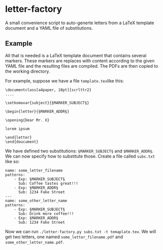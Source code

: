 # letter-factory #

A small convenience script to auto-generte letters from a LaTeX template document and a YAML file of substitutions.

## Example ##

All that is needed is a LaTeX template document that contains several markers. These markers are replaces with content according to the given YAML file and the resulting files are compiled. The PDFs are then copied to the working directory. 

For example, suppose we have a file `template.tex`like this:

    \documentclass[a4paper, 10pt]{scrlttr2}
    ....

    \setkomavar{subject}{§MARKER_SUBJECT§}

    \begin{letter}{§MARKER_ADDR§}

    \opening{Dear Mr. X}

    lorem ipsum

    \end{letter}
    \end{doucument}

We have defined two substitutions: `§MARKER_SUBJECT§` and `$MARKER_ADDR§`. We can now specify how to substitute those. Create a file called `subs.txt` like so:

    name: some_letter_filename
    patterns:
        - Exp: §MARKER_SUBJECT§
          Sub: Coffee tastes great!!!
        - Exp: §MARKER_ADDR§
          Sub: 1234 Fake Street
    ---
    name: some_other_letter_name
    patterns:
        - Exp: §MARKER_SUBJECT§
          Sub: Drink more coffee!!!
        - Exp: §MARKER_ADDR§
          Sub: 1234 Fake Street

Now we can run `./letter-factory.py subs.txt -t temaplate.tex`. We will get two letters, one named `some_letter_filename.pdf` and `some_other_letter_name.pdf`.
